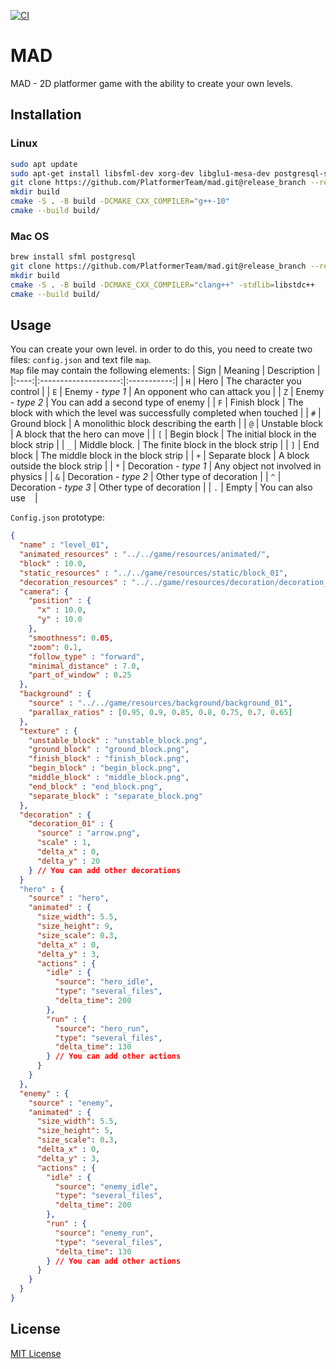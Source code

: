 [![CI](https://github.com/PlatformerTeam/mad/actions/workflows/build_and_run_tests.yml/badge.svg)](https://github.com/PlatformerTeam/mad/actions/workflows/build_and_run_tests.yml)
# MAD
MAD - 2D platformer game with the ability to create your own levels.
## Installation
### Linux
```bash
sudo apt update 
sudo apt-get install libsfml-dev xorg-dev libglu1-mesa-dev postgresql-server-dev-all
git clone https://github.com/PlatformerTeam/mad.git@release_branch --recursive
mkdir build
cmake -S . -B build -DCMAKE_CXX_COMPILER="g++-10"
cmake --build build/
```
### Mac OS
```bash
brew install sfml postgresql
git clone https://github.com/PlatformerTeam/mad.git@release_branch --recursive
mkdir build
cmake -S . -B build -DCMAKE_CXX_COMPILER="clang++" -stdlib=libstdc++
cmake --build build/
```

## Usage
You can create your own level. in order to do this, you need to create two files: `config.json` and text file `map`.\
`Map` file may contain the following elements: 
| Sign | Meaning              | Description |
|:----:|:--------------------:|:-----------:|
| `H` | Hero                  | The character you control |
| `E` | Enemy - *type 1*      | An opponent who can attack you |
| `Z` | Enemy - *type 2*      | You can add a second type of enemy |
| `F` | Finish block          | The block with which the level was successfully completed when touched |
| `#` | Ground block          | A monolithic block describing the earth |
| `@` | Unstable block        | A block that the hero can move |
| `[` | Begin block           | The initial block in the block strip |
| `_` | Middle block.         | The finite block in the block strip |
| `]` | End block             | The middle block in the block strip |
| `+` | Separate block        | A block outside the block strip |
| `*` | Decoration - *type 1* | Any object not involved in physics |
| `&` | Decoration - *type 2* | Other type of decoration |
| `^` | Decoration - *type 3* | Other type of decoration |
| `.` | Empty                 | You can also use  ` ` |

`Config.json` prototype: 
```json
{
  "name" : "level_01",
  "animated_resources" : "../../game/resources/animated/",
  "block" : 10.0,
  "static_resources" : "../../game/resources/static/block_01",
  "decoration_resources" : "../../game/resources/decoration/decoration_01",
  "camera": {
    "position" : {
      "x" : 10.0,
      "y" : 10.0
    },
    "smoothness": 0.05,
    "zoom": 0.1,
    "follow_type" : "forward",
    "minimal_distance" : 7.0,
    "part_of_window" : 0.25
  },
  "background" : {
    "source" : "../../game/resources/background/background_01",
    "parallax_ratios" : [0.95, 0.9, 0.85, 0.8, 0.75, 0.7, 0.65]
  },
  "texture" : {
    "unstable_block" : "unstable_block.png",
    "ground_block" : "ground_block.png",
    "finish_block" : "finish_block.png",
    "begin_block" : "begin_block.png",
    "middle_block" : "middle_block.png",
    "end_block" : "end_block.png",
    "separate_block" : "separate_block.png"
  },
  "decoration" : {
    "decoration_01" : {
      "source" : "arrow.png",
      "scale" : 1,
      "delta_x" : 0,
      "delta_y" : 20
    } // You can add other decorations
  } 
  "hero" : {
    "source" : "hero",
    "animated" : {
      "size_width": 5.5,
      "size_height": 9,
      "size_scale": 0.3,
      "delta_x" : 0,
      "delta_y" : 3,
      "actions" : {
        "idle" : {
          "source": "hero_idle",
          "type": "several_files",
          "delta_time": 200
        },
        "run" : {
          "source": "hero_run",
          "type": "several_files",
          "delta_time": 130
        } // You can add other actions
      }
    }
  },
  "enemy" : {
    "source" : "enemy",
    "animated" : {
      "size_width": 5.5,
      "size_height": 5,
      "size_scale": 0.3,
      "delta_x" : 0,
      "delta_y" : 3,
      "actions" : {
        "idle" : {
          "source": "enemy_idle",
          "type": "several_files",
          "delta_time": 200
        },
        "run" : {
          "source": "enemy_run",
          "type": "several_files",
          "delta_time": 130
        } // You can add other actions
      }
    }
  }
}
```


## License
[MIT License](https://github.com/PlatformerTeam/mad/blob/main/LICENSE)
